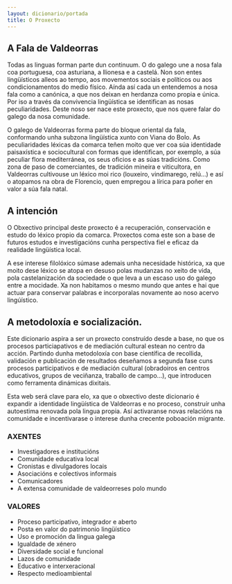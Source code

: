 ```yaml
---
layout: dicionario/portada
title: O Proxecto
---
```


## A Fala de Valdeorras

Todas as linguas forman parte dun continuum. O do galego une a nosa fala coa portuguesa, coa asturiana, a llionesa e a castelá. Non son entes lingüísticos alleos ao tempo, aos movementos sociais e políticos ou aos condicionamentos do medio físico. Aínda así cada un entendemos a nosa fala como a canónica, a que nos deixan en herdanza como propia e única. Por iso a través da convivencia lingüística se identifican as nosas peculiaridades. Deste noso ser nace este proxecto, que nos quere falar do galego da nosa comunidade.

O galego de Valdeorras forma parte do bloque oriental da fala, conformando unha subzona lingüística xunto con Viana do Bolo. As peculiaridades léxicas da comarca teñen moito que ver coa súa identidade paisaxística e sociocultural con formas que identifican, por exemplo, a súa peculiar flora mediterránea, os seus oficios e as súas tradicións. Como zona de paso de comerciantes, de tradición mineira e viticultora, en Valdeorras cultivouse un léxico moi rico (louxeiro, vindimarego, relú…) e así o atopamos na obra de Florencio, quen empregou a lírica para poñer en valor a súa fala natal.

## A intención

O Obxectivo principal deste proxecto é a recuperación, conservación e estudo do léxico propio da comarca. Proxectos coma este son a base de futuros estudos e investigacións cunha perspectiva fiel e eficaz da realidade lingüística local.

A ese interese filolóxico súmase ademais unha necesidade histórica, xa que moito dese léxico se atopa en desuso polas mudanzas no xeito de vida, pola castelanización da sociedade o que leva a un escaso uso do galego entre a mocidade. Xa non habitamos o mesmo mundo que antes e hai que actuar para conservar palabras e incorporalas novamente ao noso acervo lingúístico.

## A metodoloxía e socialización.

Este dicionario aspira a ser un proxecto construído desde a base, no que os procesos particiapativos e de mediación cultural estean no centro da acción.
Partindo dunha metodoloxía con base científica de recollida, validación e publicación de resultados deseñamos a segunda fase cuns procesos participativos e de mediación cultural (obradoiros en centros educativos, grupos de veciñanza, traballo de campo…), que introducen como ferramenta dinámicas dixitais.

Esta web será clave para elo, xa que o obxectivo deste dicionario é expandir a identidade lingüística de Valdeorras e no proceso, construír unha autoestima renovada pola lingua propia. Así activaranse novas relacións na comunidade e incentivarase o interese dunha crecente poboación migrante.

### AXENTES

- Investigadores e institucións
- Comunidade educativa local
- Cronistas e divulgadores locais
- Asociacións e colectivos informais
- Comunicadores
- A extensa comunidade de valdeorreses polo mundo

### VALORES

- Proceso participativo, integrador e aberto
- Posta en valor do patrimonio lingüístico
- Uso e promoción da lingua galega
- Igualdade de xénero
- Diversidade social e funcional
- Lazos de comunidade
- Educativo e interxeracional
- Respecto medioambiental
